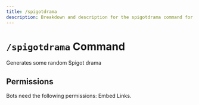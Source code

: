 ```yaml
---
title: /spigotdrama
description: Breakdown and description for the spigotdrama command for the Chewbotcca Discord bot
---
```


# `/spigotdrama` Command

Generates some random Spigot drama

## Permissions

Bots need the following permissions: Embed Links.
